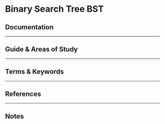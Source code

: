 Binary Search Tree BST
========


Documentation
-------------

-----------------------------------------------------------------------------------------------------

Guide & Areas of Study
-----------------------

-----------------------------------------------------------------------------------------------------

Terms & Keywords
----------------


-----------------------------------------------------------------------------------------------------

References
----------


-----------------------------------------------------------------------------------------------------

Notes
-----



